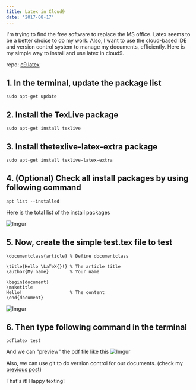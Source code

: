 ```yaml
---
title: Latex in Cloud9
date: '2017-08-17'
---
```


I'm trying to find the free software to replace the MS office. 
Latex seems to be a better choice to do my work. 
Also, I want to use the cloud-based IDE and version control system to manage my documents, efficiently. 
Here is my simple way to install and use latex in cloud9.

repo: [c9.latex](https://github.com/nanhung/c9.latex)

## 1. In the terminal, update the package list

```
sudo apt-get update 
```

## 2. Install the TexLive package 

```
sudo apt-get install texlive
```

## 3. Install thetexlive-latex-extra package 

```
sudo apt-get install texlive-latex-extra
```

## 4. (Optional) Check all install packages by using following command

```
apt list --installed
```

Here is the total list of the install packages

![Imgur](http://i.imgur.com/82wDFGh.png)


## 5. Now, create the simple test.tex file to test

```
\documentclass{article} % Define documentclass

\title{Hello \LaTeX{}!} % The article title
\author{My name}        % Your name

\begin{document} 
\maketitle
Hello!                  % The content
\end{document}
```

![Imgur](http://i.imgur.com/nkScMg6.png)

## 6. Then type following command in the terminal
```
pdflatex test
```

And we can "preview" the pdf file like this
![Imgur](http://i.imgur.com/SI1028c.png)

Also, we can use git to do version control for our documents. (check my [previous post](https://nanhung.github.io/Using-GNU-MCSim-in-web-based-IDE-and-combine-with-version-control/))

That's it! 
Happy texting!

